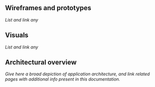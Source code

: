 ## Wireframes and prototypes

_List and link any_

## Visuals

_List and link any_

## Architectural overview

_Give here a broad depiction of application architecture, and link related pages with additional info present in this documentation._
